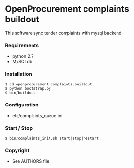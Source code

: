 OpenProcurement complaints buildout
===================================

This software sync tender complaints with mysql backend


### Requirements

- python 2.7
- MySQLdb


### Installation

    $ cd openprocurement.complaints.buildout
    $ python bootstrap.py
    $ bin/buildout


### Configuration

- etc/complaints_queue.ini


### Start / Stop

    $ bin/complaints_init.sh start|stop|restart


### Copyright

- See AUTHORS file

